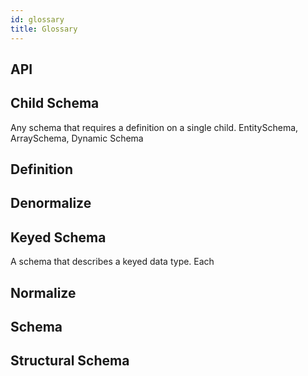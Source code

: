 ```yaml
---
id: glossary
title: Glossary
---
```


## API
## Child Schema
Any schema that requires a definition on a single child.
EntitySchema, ArraySchema, Dynamic Schema

## Definition
## Denormalize
## Keyed Schema
A schema that describes a keyed data type. Each
## Normalize
## Schema
## Structural Schema
